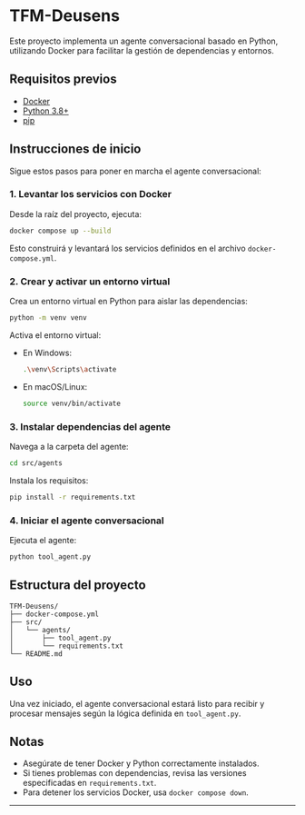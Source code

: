 # TFM-Deusens

Este proyecto implementa un agente conversacional basado en Python, utilizando Docker para facilitar la gestión de dependencias y entornos.

## Requisitos previos

- [Docker](https://www.docker.com/get-started)
- [Python 3.8+](https://www.python.org/downloads/)
- [pip](https://pip.pypa.io/en/stable/installation/)

## Instrucciones de inicio

Sigue estos pasos para poner en marcha el agente conversacional:

### 1. Levantar los servicios con Docker

Desde la raíz del proyecto, ejecuta:

```bash
docker compose up --build
```

Esto construirá y levantará los servicios definidos en el archivo `docker-compose.yml`.

### 2. Crear y activar un entorno virtual

Crea un entorno virtual en Python para aislar las dependencias:

```bash
python -m venv venv
```

Activa el entorno virtual:

- En Windows:
    ```bash
    .\venv\Scripts\activate
    ```
- En macOS/Linux:
    ```bash
    source venv/bin/activate
    ```

### 3. Instalar dependencias del agente

Navega a la carpeta del agente:

```bash
cd src/agents
```

Instala los requisitos:

```bash
pip install -r requirements.txt
```

### 4. Iniciar el agente conversacional

Ejecuta el agente:

```bash
python tool_agent.py
```

## Estructura del proyecto

```
TFM-Deusens/
├── docker-compose.yml
├── src/
│   └── agents/
│       ├── tool_agent.py
│       └── requirements.txt
└── README.md
```

## Uso

Una vez iniciado, el agente conversacional estará listo para recibir y procesar mensajes según la lógica definida en `tool_agent.py`.

## Notas

- Asegúrate de tener Docker y Python correctamente instalados.
- Si tienes problemas con dependencias, revisa las versiones especificadas en `requirements.txt`.
- Para detener los servicios Docker, usa `docker compose down`.

---